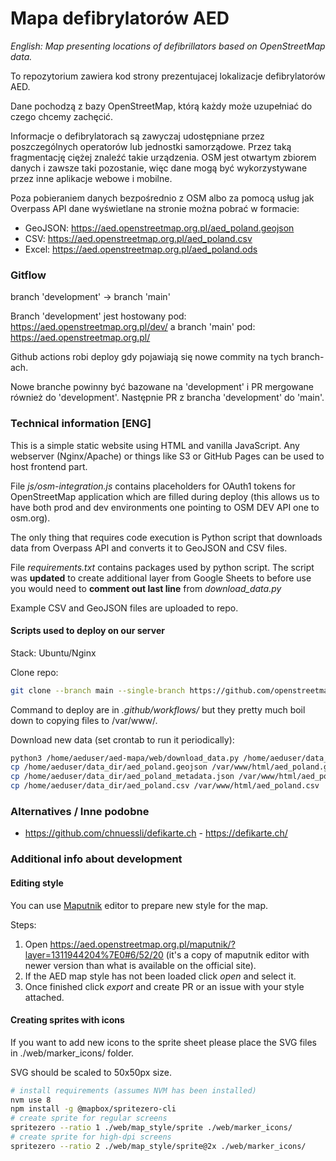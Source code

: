 # Mapa defibrylatorów AED

_English: Map presenting locations of defibrillators based on OpenStreetMap data._

To repozytorium zawiera kod strony prezentujacej lokalizacje defibrylatorów AED.

Dane pochodzą z bazy OpenStreetMap, którą każdy może uzupełniać do czego chcemy zachęcić.

Informacje o defibrylatorach są zawyczaj udostępniane przez poszczególnych operatorów lub jednostki samorządowe.
Przez taką fragmentację ciężej znaleźć takie urządzenia.
OSM jest otwartym zbiorem danych i zawsze taki pozostanie, więc dane mogą być wykorzystywane przez inne aplikacje webowe i mobilne.

Poza pobieraniem danych bezpośrednio z OSM albo za pomocą usług jak Overpass API dane wyświetlane na stronie można pobrać w formacie:
- GeoJSON: https://aed.openstreetmap.org.pl/aed_poland.geojson
- CSV: https://aed.openstreetmap.org.pl/aed_poland.csv
- Excel: https://aed.openstreetmap.org.pl/aed_poland.ods

### Gitflow
branch 'development' -> branch 'main'

Branch 'development' jest hostowany pod: https://aed.openstreetmap.org.pl/dev/
a branch 'main' pod: https://aed.openstreetmap.org.pl/

Github actions robi deploy gdy pojawiają się nowe commity na tych branch-ach.

Nowe branche powinny być bazowane na 'development' i PR mergowane również do 'development'.
Następnie PR z brancha 'development' do 'main'.

### Technical information [ENG]

This is a simple static website using HTML and vanilla JavaScript.
Any webserver (Nginx/Apache) or things like S3 or GitHub Pages can be used to host frontend part.

File _js/osm-integration.js_ contains placeholders for OAuth1 tokens for OpenStreetMap application which are filled during deploy (this allows us to have both prod and dev environments one pointing to OSM DEV API one to osm.org).

The only thing that requires code execution is Python script that downloads data from Overpass API and converts it to GeoJSON and CSV files.

File _requirements.txt_ contains packages used by python script. The script was __updated__ to create additional layer from Google Sheets to before use you would need to __comment out last line__ from _download_data.py_

Example CSV and GeoJSON files are uploaded to repo.

#### Scripts used to deploy on our server

Stack: Ubuntu/Nginx

Clone repo:
```bash
git clone --branch main --single-branch https://github.com/openstreetmap-polska/aed-mapa.git /home/aeduser/aed-mapa/
```

Command to deploy are in _.github/workflows/_ but they pretty much boil down to copying files to /var/www/.

Download new data (set crontab to run it periodically):
```bash
python3 /home/aeduser/aed-mapa/web/download_data.py /home/aeduser/data_dir/
cp /home/aeduser/data_dir/aed_poland.geojson /var/www/html/aed_poland.geojson
cp /home/aeduser/data_dir/aed_poland_metadata.json /var/www/html/aed_poland_metadata.json
cp /home/aeduser/data_dir/aed_poland.csv /var/www/html/aed_poland.csv
```

### Alternatives / Inne podobne

* https://github.com/chnuessli/defikarte.ch - https://defikarte.ch/


### Additional info about development

#### Editing style

You can use [Maputnik](https://maputnik.github.io/) editor to prepare new style for the map.

Steps:
1. Open https://aed.openstreetmap.org.pl/maputnik/?layer=1311944204%7E0#6/52/20 (it's a copy of maputnik editor with newer version than what is available on the official site).
2. If the AED map style has not been loaded click _open_ and select it.
3. Once finished click _export_ and create PR or an issue with your style attached.

#### Creating sprites with icons

If you want to add new icons to the sprite sheet please place the SVG files in ./web/marker_icons/ folder.

SVG should be scaled to 50x50px size.

```bash
# install requirements (assumes NVM has been installed)
nvm use 8
npm install -g @mapbox/spritezero-cli
# create sprite for regular screens
spritezero --ratio 1 ./web/map_style/sprite ./web/marker_icons/
# create sprite for high-dpi screens
spritezero --ratio 2 ./web/map_style/sprite@2x ./web/marker_icons/
```
